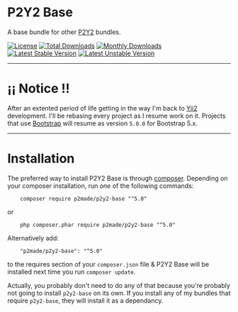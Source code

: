 # P2Y2 Base

A base bundle for other [P2Y2](https://github.com/p2made) bundles.

[![License](https://poser.pugx.org/p2made/p2y2-base/license)](https://packagist.org/packages/p2made/p2y2-base)
[![Total Downloads](https://poser.pugx.org/p2made/p2y2-base/downloads)](https://packagist.org/packages/p2made/p2y2-base)
[![Monthly Downloads](https://poser.pugx.org/p2made/p2y2-base/d/monthly)](https://packagist.org/packages/p2made/p2y2-base)
[![Latest Stable Version](https://poser.pugx.org/p2made/p2y2-base/v/stable)](https://packagist.org/packages/p2made/p2y2-base)
[![Latest Unstable Version](https://poser.pugx.org/p2made/p2y2-base/v/unstable)](https://packagist.org/packages/p2made/p2y2-base)

---

# ¡¡ Notice !!

After an extented period of life getting in the way I'm back to [Yii2](https://www.yiiframework.com/) development. I'll be rebasing every project as I resume work on it. Projects that use [Bootstrap](https://getbootstrap.com/) will resume as version `5.0.0` for Bootstrap 5.x.

---

# Installation

The preferred way to install P2Y2 Base is through [composer](http://getcomposer.org/download/).
Depending on your composer installation, run *one* of the following commands:

```
	composer require p2made/p2y2-base "^5.0"
```

or

```
	php composer.phar require p2made/p2y2-base "^5.0"
```

Alternatively add:

```
	"p2made/p2y2-base": "^5.0"
```

to the requires section of your `composer.json` file & P2Y2 Base will be installed next time you run `composer update`.

Actually, you probably don't need to do any of that because you're probably not going to install `p2y2-base` on its own. If you install any of my bundles that require `p2y2-base`, they will install it as a dependancy.

